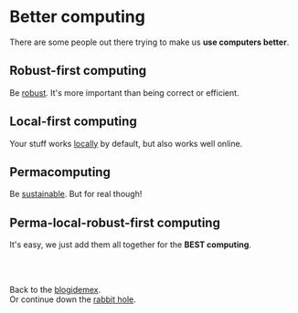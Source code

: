 # Better computing

There are some people out there trying to make us **use computers better**.

## Robust-first computing

Be [robust](https://andrewwalpole.com/blog/an-introduction-to-robust-first-computation/). It's more important than being correct or efficient.

## Local-first computing

Your stuff works [locally](https://www.inkandswitch.com/local-first/) by default, but also works well online.

## Permacomputing

Be [sustainable](https://permacomputing.net/permacomputing/). But for real though!

## Perma-local-robust-first computing

It's easy, we just add them all together for the **BEST computing**.

<br>

<br>

Back to the [blogidemex](/wikiblogarden).<br>
Or continue down the [rabbit hole](/wikiblogarden/better-computing/better-computing).
